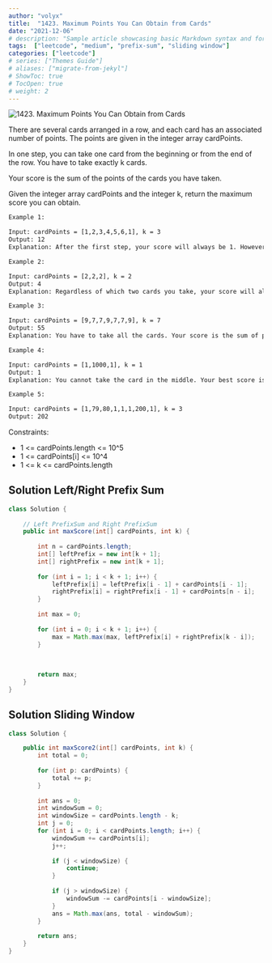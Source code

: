 ```yaml
---
author: "volyx"
title:  "1423. Maximum Points You Can Obtain from Cards"
date: "2021-12-06"
# description: "Sample article showcasing basic Markdown syntax and formatting for HTML elements."
tags:  ["leetcode", "medium", "prefix-sum", "sliding window"]
categories: ["leetcode"]
# series: ["Themes Guide"]
# aliases: ["migrate-from-jekyl"]
# ShowToc: true
# TocOpen: true
# weight: 2
---
```


![1423. Maximum Points You Can Obtain from Cards](https://leetcode.com/problems/maximum-points-you-can-obtain-from-cards/)

There are several cards arranged in a row, and each card has an associated number of points. The points are given in the integer array cardPoints.

In one step, you can take one card from the beginning or from the end of the row. You have to take exactly k cards.

Your score is the sum of the points of the cards you have taken.

Given the integer array cardPoints and the integer k, return the maximum score you can obtain.

```txt
Example 1:

Input: cardPoints = [1,2,3,4,5,6,1], k = 3
Output: 12
Explanation: After the first step, your score will always be 1. However, choosing the rightmost card first will maximize your total score. The optimal strategy is to take the three cards on the right, giving a final score of 1 + 6 + 5 = 12.

Example 2:

Input: cardPoints = [2,2,2], k = 2
Output: 4
Explanation: Regardless of which two cards you take, your score will always be 4.

Example 3:

Input: cardPoints = [9,7,7,9,7,7,9], k = 7
Output: 55
Explanation: You have to take all the cards. Your score is the sum of points of all cards.

Example 4:

Input: cardPoints = [1,1000,1], k = 1
Output: 1
Explanation: You cannot take the card in the middle. Your best score is 1. 

Example 5:

Input: cardPoints = [1,79,80,1,1,1,200,1], k = 3
Output: 202
```

Constraints:

- 1 <= cardPoints.length <= 10^5
- 1 <= cardPoints[i] <= 10^4
- 1 <= k <= cardPoints.length

## Solution Left/Right Prefix Sum

```java
class Solution {
    
    // Left PrefixSum and Right PrefixSum
    public int maxScore(int[] cardPoints, int k) {
        
        int n = cardPoints.length;
        int[] leftPrefix = new int[k + 1];
        int[] rightPrefix = new int[k + 1];
        
        for (int i = 1; i < k + 1; i++) {
            leftPrefix[i] = leftPrefix[i - 1] + cardPoints[i - 1];
            rightPrefix[i] = rightPrefix[i - 1] + cardPoints[n - i];
        }
        
        int max = 0;
        
        for (int i = 0; i < k + 1; i++) {
            max = Math.max(max, leftPrefix[i] + rightPrefix[k - i]);
        }
        
        
        
        return max;
    }
}
```

## Solution Sliding Window

```java
class Solution {

    public int maxScore2(int[] cardPoints, int k) {
        int total = 0;
        
        for (int p: cardPoints) {
            total += p;
        }
        
        int ans = 0;
        int windowSum = 0;
        int windowSize = cardPoints.length - k;
        int j = 0;
        for (int i = 0; i < cardPoints.length; i++) {
            windowSum += cardPoints[i];
            j++;
            
            if (j < windowSize) {
                continue;
            } 
            
            if (j > windowSize) {
                windowSum -= cardPoints[i - windowSize];
            }
            ans = Math.max(ans, total - windowSum);
        }
        
        return ans;
    }
}
```
